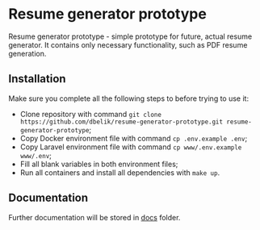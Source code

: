 # Resume generator prototype

Resume generator prototype - simple prototype for future, actual resume generator. It contains
only necessary functionality, such as PDF resume generation.

## Installation

Make sure you complete all the following steps to before trying to use it:

- Clone repository with command `git clone https://github.com/dbelik/resume-generator-prototype.git resume-generator-prototype`;
- Copy Docker environment file with command `cp .env.example .env`;
- Copy Laravel environment file with command `cp www/.env.example www/.env`;
- Fill all blank variables in both environment files;
- Run all containers and install all dependencies with `make up`.

## Documentation

Further documentation will be stored in [docs](docs) folder.
